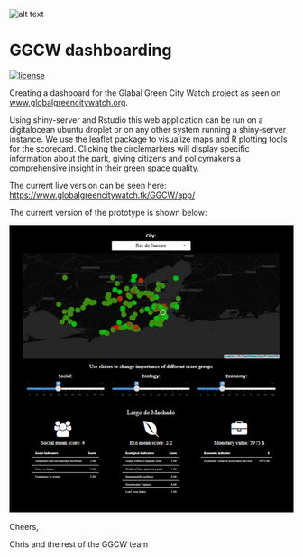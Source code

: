 ![alt text][header]

[header]: https://github.com/krakchris/GGCW_GBDX_tools/blob/master/header.PNG "header"

# GGCW dashboarding

[![license](https://img.shields.io/badge/Licence-GPL%203.0-green.svg)](https://github.com/krakchris/GGCW_dashboarding/blob/master/LICENSE)

Creating a dashboard for the Glabal Green City Watch project as seen on www.globalgreencitywatch.org.

Using shiny-server and Rstudio this web application can be run on a digitalocean ubuntu droplet or on any other system running a shiny-server instance.
We use the leaflet package to visualize maps and R plotting tools for the scorecard. Clicking the circlemarkers will display specific information about the park, giving citizens and policymakers a comprehensive insight in their green space quality.

The current live version can be seen here: 
https://www.globalgreencitywatch.tk/GGCW/app/


The current version of the prototype is shown below:


![alt text][example]

[example]: https://github.com/krakchris/GGCW/blob/master/Voorbeeld_GGCW.png "example dashboard"



Cheers, 

Chris and the rest of the GGCW team
